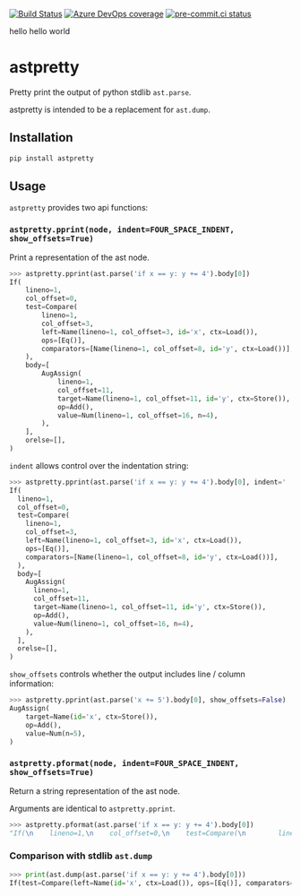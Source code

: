 [![Build Status](https://dev.azure.com/asottile/asottile/_apis/build/status/asottile.astpretty?branchName=main)](https://dev.azure.com/asottile/asottile/_build/latest?definitionId=35&branchName=main)
[![Azure DevOps coverage](https://img.shields.io/azure-devops/coverage/asottile/asottile/35/main.svg)](https://dev.azure.com/asottile/asottile/_build/latest?definitionId=35&branchName=main)
[![pre-commit.ci status](https://results.pre-commit.ci/badge/github/asottile/astpretty/main.svg)](https://results.pre-commit.ci/latest/github/asottile/astpretty/main)

hello hello world

astpretty
=========

Pretty print the output of python stdlib `ast.parse`.

astpretty is intended to be a replacement for `ast.dump`.

## Installation

```bash
pip install astpretty
```


## Usage

`astpretty` provides two api functions:


### `astpretty.pprint(node, indent=FOUR_SPACE_INDENT, show_offsets=True)`

Print a representation of the ast node.

```python
>>> astpretty.pprint(ast.parse('if x == y: y += 4').body[0])
If(
    lineno=1,
    col_offset=0,
    test=Compare(
        lineno=1,
        col_offset=3,
        left=Name(lineno=1, col_offset=3, id='x', ctx=Load()),
        ops=[Eq()],
        comparators=[Name(lineno=1, col_offset=8, id='y', ctx=Load())],
    ),
    body=[
        AugAssign(
            lineno=1,
            col_offset=11,
            target=Name(lineno=1, col_offset=11, id='y', ctx=Store()),
            op=Add(),
            value=Num(lineno=1, col_offset=16, n=4),
        ),
    ],
    orelse=[],
)
```

`indent` allows control over the indentation string:

```python
>>> astpretty.pprint(ast.parse('if x == y: y += 4').body[0], indent='  ')
If(
  lineno=1,
  col_offset=0,
  test=Compare(
    lineno=1,
    col_offset=3,
    left=Name(lineno=1, col_offset=3, id='x', ctx=Load()),
    ops=[Eq()],
    comparators=[Name(lineno=1, col_offset=8, id='y', ctx=Load())],
  ),
  body=[
    AugAssign(
      lineno=1,
      col_offset=11,
      target=Name(lineno=1, col_offset=11, id='y', ctx=Store()),
      op=Add(),
      value=Num(lineno=1, col_offset=16, n=4),
    ),
  ],
  orelse=[],
)
```

`show_offsets` controls whether the output includes line / column information:

```python
>>> astpretty.pprint(ast.parse('x += 5').body[0], show_offsets=False)
AugAssign(
    target=Name(id='x', ctx=Store()),
    op=Add(),
    value=Num(n=5),
)
```

### `astpretty.pformat(node, indent=FOUR_SPACE_INDENT, show_offsets=True)`

Return a string representation of the ast node.

Arguments are identical to `astpretty.pprint`.

```python
>>> astpretty.pformat(ast.parse('if x == y: y += 4').body[0])
"If(\n    lineno=1,\n    col_offset=0,\n    test=Compare(\n        lineno=1,\n        col_offset=3,\n        left=Name(lineno=1, col_offset=3, id='x', ctx=Load()),\n        ops=[Eq()],\n        comparators=[Name(lineno=1, col_offset=8, id='y', ctx=Load())],\n    ),\n    body=[\n        AugAssign(\n            lineno=1,\n            col_offset=11,\n            target=Name(lineno=1, col_offset=11, id='y', ctx=Store()),\n            op=Add(),\n            value=Num(lineno=1, col_offset=16, n=4),\n        ),\n    ],\n    orelse=[],\n)"
```

### Comparison with stdlib `ast.dump`

```python
>>> print(ast.dump(ast.parse('if x == y: y += 4').body[0]))
If(test=Compare(left=Name(id='x', ctx=Load()), ops=[Eq()], comparators=[Name(id='y', ctx=Load())]), body=[AugAssign(target=Name(id='y', ctx=Store()), op=Add(), value=Num(n=4))], orelse=[])
```
